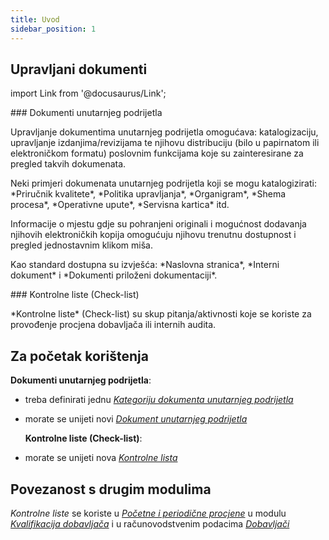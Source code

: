 ```yaml
---
title: Uvod
sidebar_position: 1
---
```



## Upravljani dokumenti

import Link from '@docusaurus/Link';

<div className="cardContainer">
    <div className="card">
###     <Link to="/docs/quality/internal-origin-documents/internal-origin-document/internal-origin-document-management">Dokumenti unutarnjeg podrijetla</Link>
        <p>Upravljanje dokumentima unutarnjeg podrijetla omogućava: katalogizaciju, upravljanje izdanjima/revizijama te njihovu distribuciju (bilo u papirnatom ili elektroničkom formatu) poslovnim funkcijama koje su zainteresirane za pregled takvih dokumenata.</p>  
        <p>Neki primjeri dokumenata unutarnjeg podrijetla koji se mogu katalogizirati: *Priručnik kvalitete*, *Politika upravljanja*, *Organigram*, *Shema procesa*, *Operativne upute*, *Servisna kartica* itd.</p>  
        <p>Informacije o mjestu gdje su pohranjeni originali i mogućnost dodavanja njihovih elektroničkih kopija omogućuju njihovu trenutnu dostupnost i pregled jednostavnim klikom miša.</p>  
        <p>Kao standard dostupna su izvješća: *Naslovna stranica*, *Interni dokument* i *Dokumenti priloženi dokumentaciji*.</p>  
    </div>
</div>

<div className="cardContainer">
    <div className="card">
###     <Link to="/docs/quality/internal-origin-documents/check-list">Kontrolne liste (Check-list)</Link>
        <p>*Kontrolne liste* (Check-list) su skup pitanja/aktivnosti koje se koriste za provođenje procjena dobavljača ili internih audita.  </p>
    </div>
</div>


## Za početak korištenja  

  **Dokumenti unutarnjeg podrijetla**:
- treba definirati jednu [*Kategoriju dokumenta unutarnjeg podrijetla*](/docs/configurations/tables/quality/documents/internal-document-category)   
- morate se unijeti novi [*Dokument unutarnjeg podrijetla*](/docs/quality/internal-origin-documents/internal-origin-document/internal-origin-document-management)   

  **Kontrolne liste (Check-list)**:
- morate se unijeti nova [*Kontrolne lista*](/docs/quality/internal-origin-documents/check-list)   


## Povezanost s drugim modulima
*Kontrolne liste* se koriste u [*Početne i periodične procjene*](/docs/quality/vendor-rating/initial-vendor-rating) u modulu [*Kvalifikacija dobavljača*](/docs/quality/vendor-rating/vendor-rating-intro) i u računovodstvenim podacima [*Dobavljači*](/docs/erp-home/registers/contacts/create-new-contact/accounting-data/accounting-data-intro)
